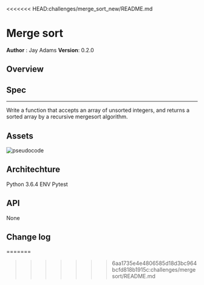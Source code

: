 <<<<<<< HEAD:challenges/merge_sort_new/README.md
# Merge sort
**Author** : Jay Adams
**Version**: 0.2.0

## Overview



## Spec
---------------
Write a function that accepts an array of unsorted integers, and returns a sorted array by a recursive mergesort algorithm. 


## Assets
![pseudocode](../../assets/merge_sort.jpg)



## Architechture  
Python 3.6.4
ENV
Pytest


## API
None

## Change log
=======

>>>>>>> 6aa1735e4e4806585d18d3bc964bcfd818b1915c:challenges/mergesort/README.md
